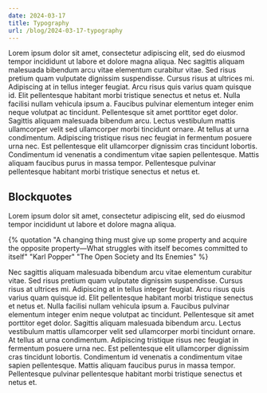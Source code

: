 ```yaml
---
date: 2024-03-17
title: Typography
url: /blog/2024-03-17-typography
---
```


Lorem ipsum dolor sit amet, consectetur adipiscing elit, sed do eiusmod tempor incididunt ut labore et dolore magna aliqua. Nec sagittis aliquam malesuada bibendum arcu vitae elementum curabitur vitae. Sed risus pretium quam vulputate dignissim suspendisse. Cursus risus at ultrices mi. Adipiscing at in tellus integer feugiat. Arcu risus quis varius quam quisque id. Elit pellentesque habitant morbi tristique senectus et netus et. Nulla facilisi nullam vehicula ipsum a. Faucibus pulvinar elementum integer enim neque volutpat ac tincidunt. Pellentesque sit amet porttitor eget dolor. Sagittis aliquam malesuada bibendum arcu. Lectus vestibulum mattis ullamcorper velit sed ullamcorper morbi tincidunt ornare. At tellus at urna condimentum. Adipiscing tristique risus nec feugiat in fermentum posuere urna nec. Est pellentesque elit ullamcorper dignissim cras tincidunt lobortis. Condimentum id venenatis a condimentum vitae sapien pellentesque. Mattis aliquam faucibus purus in massa tempor. Pellentesque pulvinar pellentesque habitant morbi tristique senectus et netus et.

## Blockquotes

Lorem ipsum dolor sit amet, consectetur adipiscing elit, sed do eiusmod tempor incididunt ut labore et dolore magna aliqua.

{% quotation "A changing thing must give up some property and acquire the opposite property—What struggles with itself becomes committed to itself" "Karl Popper" "The Open Society and Its Enemies" %}

Nec sagittis aliquam malesuada bibendum arcu vitae elementum curabitur vitae. Sed risus pretium quam vulputate dignissim suspendisse. Cursus risus at ultrices mi. Adipiscing at in tellus integer feugiat. Arcu risus quis varius quam quisque id. Elit pellentesque habitant morbi tristique senectus et netus et. Nulla facilisi nullam vehicula ipsum a. Faucibus pulvinar elementum integer enim neque volutpat ac tincidunt. Pellentesque sit amet porttitor eget dolor. Sagittis aliquam malesuada bibendum arcu. Lectus vestibulum mattis ullamcorper velit sed ullamcorper morbi tincidunt ornare. At tellus at urna condimentum. Adipiscing tristique risus nec feugiat in fermentum posuere urna nec. Est pellentesque elit ullamcorper dignissim cras tincidunt lobortis. Condimentum id venenatis a condimentum vitae sapien pellentesque. Mattis aliquam faucibus purus in massa tempor. Pellentesque pulvinar pellentesque habitant morbi tristique senectus et netus et.
